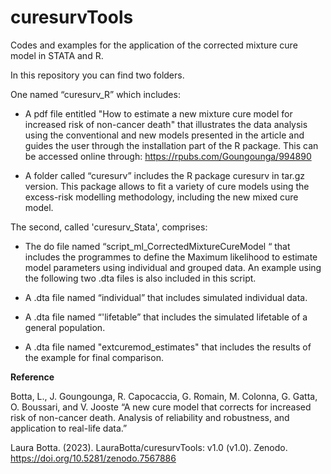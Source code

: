 # curesurvTools
Codes and examples for the application of the corrected mixture cure model in STATA and R.

In this repository you can find two folders. 

One named “curesurv_R” which includes:

  * A pdf file entitled "How to estimate a new mixture cure model for increased risk of non-cancer death" that illustrates the data analysis using the conventional and new models presented in the article and guides the user through the installation part of the R package. This can be accessed online through: https://rpubs.com/Goungounga/994890
  
  * A folder called “curesurv” includes the R package curesurv in tar.gz version. This package allows to fit a variety of cure models using the excess-risk modelling methodology, including the new mixed cure model.

The second, called 'curesurv_Stata', comprises:

  * The do file named  “script_ml_CorrectedMixtureCureModel “ that includes the programmes to  define the Maximum likelihood to estimate model parameters using individual and grouped data. An example using the following two .dta files is also included in this script.
  
  * A .dta file named “individual” that includes simulated individual data.
  
  * A .dta file named “'lifetable” that includes the simulated lifetable of a general population.
  
  * A .dta file named "extcuremod_estimates" that includes the results of the example for final comparison.

**Reference**

Botta, L., J. Goungounga, R. Capocaccia, G. Romain, M. Colonna, G. Gatta, O. Boussari, and V. Jooste
“A new cure model that corrects for increased risk of non-cancer death. Analysis of reliability and robustness, and application to real-life data.”  

Laura Botta. (2023). LauraBotta/curesurvTools: v1.0 (v1.0). Zenodo. https://doi.org/10.5281/zenodo.7567886
